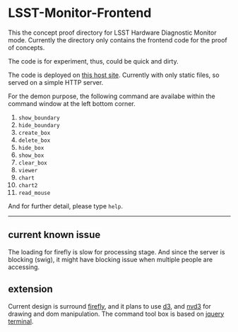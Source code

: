 # LSST-Monitor-Frontend


This the concept proof directory for LSST Hardware Diagnostic Monitor mode. Currently the directory only contains the frontend code for the proof of concepts.

The code is for experiment, thus, could be quick and dirty.

The code is deployed on [this host site](http://lsst.cs.illinois.edu). Currently with only static files, so served on a simple HTTP server.

For the demon purpose, the following command are availabe within the command window at the left bottom corner.

1. `show_boundary`
2. `hide_boundary`
3. `create_box`
4. `delete_box`
5. `hide_box`
6. `show_box`
7. `clear_box`
7. `viewer`
8. `chart`
9. `chart2`
10. `read_mouse`

And for further detail, please type `help`. 

-----

## current known issue

The loading for firefly is slow for processing stage. And since the server is blocking (swig), it might have blocking issue when multiple people are accessing.

## extension

Current design is surround [firefly](https://github.com/lsst/firefly), and it plans to use [d3](http://d3js.org/), and [nvd3](http://nvd3.org/) for drawing and dom manipulation. The command tool box is based on [jquery terminal](http://terminal.jcubic.pl/). 


